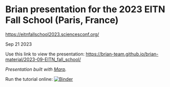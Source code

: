 # Brian presentation for the 2023 EITN Fall School (Paris, France)

https://eitnfallschool2023.sciencesconf.org/

Sep 21 2023

Use this link to view the presentation:
https://brian-team.github.io/brian-material/2023-09-EITN_fall_school/

*Presentation built with [Marp](https://marp.app/).*

Run the tutorial online: [![Binder](https://mybinder.org/badge_logo.svg)](https://mybinder.org/v2/gh/brian-team/brian-material/HEAD?labpath=2023-09-EITN-fall-school%2Fexamples.ipynb)
